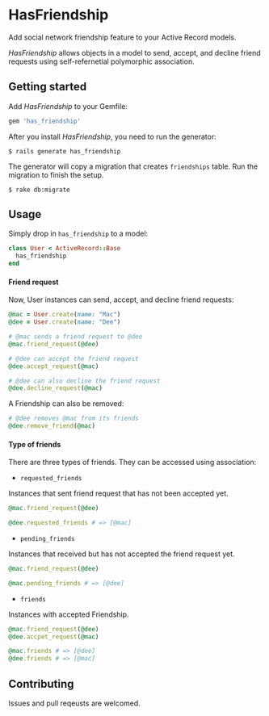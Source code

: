 # HasFriendship

Add social network friendship feature to your Active Record models.

*HasFriendship* allows objects in a model to send, accept, and decline friend requests using self-refernetial polymorphic association.

## Getting started

Add *HasFriendship* to your Gemfile:

```ruby
gem 'has_friendship'
```

After you install *HasFriendship*, you need to run the generator:

    $ rails generate has_friendship

The generator will copy a migration that creates `friendships` table. Run the migration to finish the setup.

    $ rake db:migrate

## Usage

Simply drop in `has_friendship` to a model:

```ruby
class User < ActiveRecord::Base
  has_friendship
end
```

#### Friend request

Now, User instances can send, accept, and decline friend requests:

```ruby
@mac = User.create(name: "Mac")
@dee = User.create(name: "Dee")

# @mac sends a friend request to @dee
@mac.friend_request(@dee)

# @dee can accept the friend request
@dee.accept_request(@mac)

# @dee can also decline the friend request
@dee.decline_request(@mac)
```

A Friendship can also be removed:

```ruby
# @dee removes @mac from its friends
@dee.remove_friend(@mac)
```

#### Type of friends

There are three types of friends. They can be accessed using association:

* `requested_friends`

Instances that sent friend request that has not been accepted yet.

```ruby
@mac.friend_request(@dee)

@dee.requested_friends # => [@mac]
```

* `pending_friends`

Instances that received but has not accepted the friend request yet.

```ruby
@mac.friend_request(@dee)

@mac.pending_friends # => [@dee]
```

* `friends`

Instances with accepted Friendship.

```ruby
@mac.friend_request(@dee)
@dee.accpet_request(@mac)

@mac.friends # => [@dee]
@dee.friends # => [@mac]
```

## Contributing

Issues and pull reqeusts are welcomed.